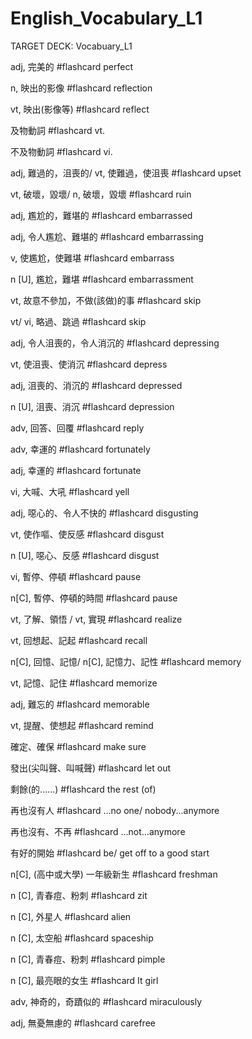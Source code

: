 # English_Vocabulary_L1

TARGET DECK: Vocabuary_L1

adj, 完美的 #flashcard 
perfect 
<!--ID: 1630672350305-->

n, 映出的影像 #flashcard 
reflection
<!--ID: 1630672355138-->

vt, 映出(影像等) #flashcard 
reflect 
<!--ID: 1630672355190-->

及物動詞 #flashcard 
vt. 
<!--ID: 1630672355194-->

不及物動詞 #flashcard 
vi. 
<!--ID: 1630672355198-->

adj, 難過的，沮喪的/
vt, 使難過，使沮喪 #flashcard 
upset 
<!--ID: 1630672355201-->

vt, 破壞，毀壞/
n, 破壞，毀壞 #flashcard 
ruin 
<!--ID: 1630672409540-->

adj, 尷尬的，難堪的 #flashcard 
embarrassed
<!--ID: 1630672599932-->

adj, 令人尷尬、難堪的 #flashcard 
embarrassing
<!--ID: 1630672669740-->

v, 使尷尬，使難堪 #flashcard 
embarrass
<!--ID: 1630672724915-->

n [U], 尷尬，難堪 #flashcard 
embarrassment
<!--ID: 1630673198313-->


vt, 故意不參加，不做(該做)的事 #flashcard 
skip
<!--ID: 1630673198343-->


vt/ vi, 略過、跳過 #flashcard 
skip
<!--ID: 1630673198371-->


adj, 令人沮喪的，令人消沉的 #flashcard 
depressing
<!--ID: 1630673211123-->


vt, 使沮喪、使消沉 #flashcard 
depress
<!--ID: 1630673211189-->


adj, 沮喪的、消沉的 #flashcard 
depressed
<!--ID: 1630673211221-->

n [U], 沮喪、消沉 #flashcard 
depression
<!--ID: 1630673253437-->

adv, 回答、回覆 #flashcard 
reply
<!--ID: 1630673443523-->


adv, 幸運的 #flashcard 
fortunately
<!--ID: 1630673443569-->


adj, 幸運的 #flashcard 
fortunate
<!--ID: 1630673802118-->


vi, 大喊、大吼 #flashcard 
yell
<!--ID: 1630673802122-->


adj, 噁心的、令人不快的 #flashcard 
disgusting
<!--ID: 1630673802125-->


vt, 使作嘔、使反感 #flashcard 
disgust
<!--ID: 1630673802128-->


n [U], 噁心、反感 #flashcard 
disgust
<!--ID: 1630673802131-->


vi, 暫停、停頓 #flashcard 
pause
<!--ID: 1630673802134-->


n[C], 暫停、停頓的時間 #flashcard 
pause
<!--ID: 1630673802137-->


vt, 了解、領悟 /
vt, 實現 #flashcard 
realize
<!--ID: 1630673802140-->


vt, 回想起、記起 #flashcard 
recall
<!--ID: 1630673802143-->


n[C], 回憶、記憶/
n[C], 記憶力、記性 #flashcard 
memory
<!--ID: 1630673802146-->

vt, 記憶、記住 #flashcard 
memorize
<!--ID: 1630674403088-->


adj, 難忘的 #flashcard 
memorable
<!--ID: 1630674403091-->


vt, 提醒、使想起 #flashcard 
remind
<!--ID: 1630674403094-->


確定、確保 #flashcard 
make sure
<!--ID: 1630674403097-->


發出(尖叫聲、叫喊聲) #flashcard 
let out
<!--ID: 1630674403099-->


剩餘(的......) #flashcard 
the rest (of)
<!--ID: 1630674403102-->


再也沒有人 #flashcard 
...no one/ nobody...anymore
<!--ID: 1630674403105-->


再也沒有、不再 #flashcard 
...not...anymore
<!--ID: 1630674403107-->


有好的開始 #flashcard 
be/ get off to a good start
<!--ID: 1630674403110-->


n[C], (高中或大學) 一年級新生 #flashcard 
freshman
<!--ID: 1630674403113-->


n [C], 青春痘、粉刺 #flashcard 
zit
<!--ID: 1630674403115-->


n [C], 外星人 #flashcard 
alien
<!--ID: 1630674403118-->


n [C], 太空船 #flashcard 
spaceship
<!--ID: 1630674403120-->


n [C], 青春痘、粉刺 #flashcard 
pimple

n [C], 最亮眼的女生 #flashcard 
It girl
<!--ID: 1630674403124-->


adv, 神奇的，奇蹟似的 #flashcard 
miraculously
<!--ID: 1630674403126-->


adj, 無憂無慮的 #flashcard 
carefree
<!--ID: 1630674403129-->













